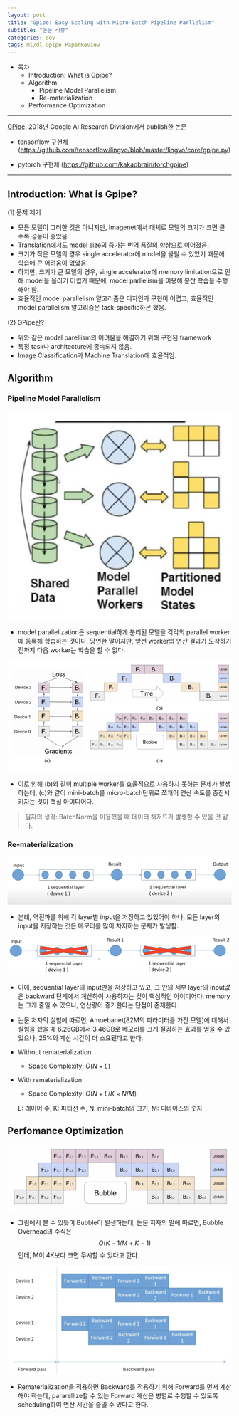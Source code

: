 ```yaml
---
layout: post
title: "Gpipe: Easy Scaling with Micro-Batch Pipeline Parllelism"
subtitle: "논문 리뷰"
categories: dev
tags: ml/dl Gpipe PaperReview
---
```


- 목차
  - Introduction: What is Gpipe?
  - Algorithm:
    - Pipeline Model Parallelism
    - Re-materialization
  - Performance Optimization

---

[GPipe](https://arxiv.org/abs/1811.06965): 2018년 Google AI Research Division에서 publish한 논문

- tensorflow 구현체 (https://github.com/tensorflow/lingvo/blob/master/lingvo/core/gpipe.py)

- pytorch 구현체 (https://github.com/kakaobrain/torchgpipe)

---

## Introduction: What is Gpipe?

(1) 문제 제기

- 모든 모델이 그러한 것은 아니지만, Imagenet에서 대체로 모델의 크기가 크면 클 수록 성능이 좋았음.
- Translation에서도 model size의 증가는 번역 품질의 향상으로 이어졌음.
- 크기가 작은 모델의 경우 single accelerator에 model을 올릴 수 있었기 때문에 학습에 큰 어려움이 없었음.
- 하지만, 크기가 큰 모델의 경우, single accelerator에 memory limitation으로 인해 model을 올리기 어렵기 때문에, model parllelism을 이용해 분산 학습을 수행해야 함.
- 효율적인 model parallelism 알고리즘은 디자인과 구현이 어렵고, 효율적인 model parallelism 알고리즘은 task-specific하곤 했음.

(2) GPipe란?

- 위와 같은 model parellism의 어려움을 해결하기 위해 구현된 framework
- 특정 task나 architecture에 종속되지 않음.
- Image Classification과 Machine Translation에 효율적임.

## Algorithm

### Pipeline Model Parallelism

![Pipeline Model Parallelism](https://raw.githubusercontent.com/Cho-Geonwoo/Cho-Geonwoo.github.io/master/assets/img/contents/Pipeline_Model_Parallelism.png)

- model parallelization은 sequential하게 분리된 모델을 각각의 parallel worker에 등록해 학습하는 것이다. 당연한 말이지만, 앞선 worker의 연산 결과가 도착하기 전까지 다음 worker는 학습을 할 수 없다.

![Microbatch](https://raw.githubusercontent.com/Cho-Geonwoo/Cho-Geonwoo.github.io/master/assets/img/contents/Microbatch.png)

- 이로 인해 (b)와 같이 multiple worker를 효율적으로 사용하지 못하는 문제가 발생하는데, (c)와 같이 mini-batch를 micro-batch단위로 쪼개어 연산 속도를 증진시키자는 것이 핵심 아이디어다.

> 필자의 생각: BatchNorm을 이용했을 때 데이터 해저드가 발생할 수 있을 것 같다.

### Re-materialization

![Rematerialization](https://raw.githubusercontent.com/Cho-Geonwoo/Cho-Geonwoo.github.io/master/assets/img/contents/Rematerialization.png)

- 본래, 역전파를 위해 각 layer별 input을 저장하고 있었어야 하나, 모든 layer의 input을 저장하는 것은 메모리를 많이 차지하는 문제가 발생함.

![Rematerialization2](https://raw.githubusercontent.com/Cho-Geonwoo/Cho-Geonwoo.github.io/master/assets/img/contents/Rematerialization2.png)

- 이에, sequential layer의 input만을 저장하고 있고, 그 안의 세부 layer의 input값은 backward 단계에서 계산하여 사용하자는 것이 핵심적인 아이디어다. memory는 크게 줄일 수 있으나, 연산량이 증가한다는 단점이 존재한다.
- 논문 저자의 실험에 따르면, Amoebanet(82M의 파라미터를 가진 모델)에 대해서 실험을 했을 때 6.26GB에서 3.46GB로 메모리를 크게 절감하는 효과를 얻을 수 있었으나, 25%의 계산 시간이 더 소요됐다고 한다.
- Without rematerialization
  - Space Complexity: ${O (N \times L)}$
- With rematerialization

  - Space Complexity: ${O (N + L/K \times N/M)}$

  L: 레이어 수, K: 파티션 수, N: mini-batch의 크기, M: 디바이스의 숫자

## Perfomance Optimization

![Microbatch_Bubble](https://raw.githubusercontent.com/Cho-Geonwoo/Cho-Geonwoo.github.io/master/assets/img/contents/Microbatch_Bubble.png)

- 그림에서 볼 수 있듯이 Bubble이 발생하는데, 논문 저자의 말에 따르면, Bubble Overhead의 수식은 $${O({K-1}/{M+K-1})}$$인데, M이 4K보다 크면 무시할 수 있다고 한다.

![Rematerialization_Optimize](https://raw.githubusercontent.com/Cho-Geonwoo/Cho-Geonwoo.github.io/master/assets/img/contents/Rematerialization_Optimize.png)

- Rematerialization을 적용하면 Backward를 적용하기 위해 Forward를 먼저 계산해야 하는데, pararellize할 수 있는 Forward 계산은 병렬로 수행할 수 있도록 scheduling하여 연산 시간을 줄일 수 있다고 한다.
